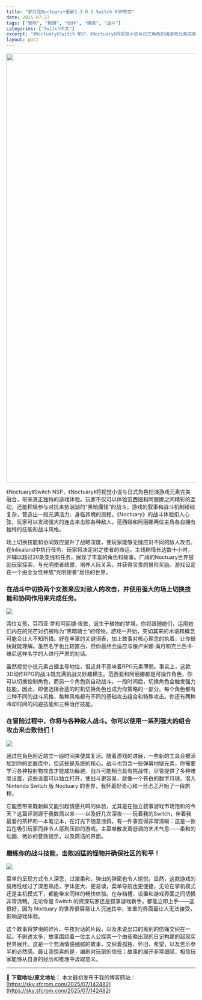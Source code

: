 ```yaml
---
title: "梦灯花Noctuary+更新1.3.0.5 Switch NSP中文"
date: 2025-07-27
tags: ["冒险", "剧情", "动作", "情感", "战斗"]
categories: ["Switch中文"]
excerpt: "《Noctuary》Switch NSP，《Noctuary》将视觉小说与日式角色扮演游戏元素完美融合，带来真正独特的游戏体验。玩家不仅可以体验范西娅和阿丽娜之间精彩的互动，还能积极参与对抗来势汹汹的“黑暗魔怪”的战斗。游戏的叙事和战斗机制错综复杂，营造出一段充满活力、身临其境的旅程。《Noctua&hellip;"
layout: post
---
```


<img class="aligncenter size-full wp-image-142483" src="https://sky.sfcrom.com/wp-content/uploads/2025/07/2025072709054032.webp" alt="" width="700" height="1142" />

<span dir="auto">《Noctuary》Switch NSP，《Noctuary》将视觉小说与日式角色扮演游戏元素完美融合，带来真正独特的游戏体验。玩家不仅可以体验范西娅和阿丽娜之间精彩的互动，还能积极参与对抗来势汹汹的“黑暗魔怪”的战斗。游戏的叙事和战斗机制错综复杂，营造出一段充满活力、身临其境的旅程。《Noctuary》的战斗体验扣人心弦，玩家可以发动强大的连击来击败各种敌人。范西娅和阿丽娜两位主角各自拥有独特的技能和战斗风格。</span>

<span dir="auto">场上切换技能和协同效应提升了战略深度，使玩家能够无缝应对不同的敌人攻击。在Inlixaland中执行任务，玩家将决定树之使者的命运。主线剧情长达数十小时，并辅以超过20条支线和任务，展现了丰富的角色和故事。广阔的Noctuary世界鼓励玩家探索，与光明使者结盟，培养人际关系，并获得宝贵的冒险奖励。游戏设定在一个由全女性种族“光明使者”居住的世界。</span>
<h3><span dir="auto">在战斗中切换两个女孩来应对敌人的攻击，并使用强大的场上切换技能和协同作用来完成任务。</span></h3>
<img src="https://img-eshop.cdn.nintendo.net/i/4a095cb2b27bd442189a79ae04664147ebd29cb6ecc15c3c60d1d048c9f148f7.jpg?w=1000" />

<span dir="auto">两位女孩，芬西亚·梦和阿丽娜·夜歌，诞生于植物的梦境，你将跟随她们，运用她们内在的光芒对抗被称为“黑暗骑士”的怪物。游戏一开始，突如其来的术语和概念可能会让人不知所措。好在丰富的关键词表，加上故事对核心理念的执着，让你很快就能理解。虽然名字也比较直白，但你最终会适应与像卢米娜·满月和克兰西卡·维尼这样名字的人进行严肃的对话。</span>

<span dir="auto">虽然视觉小说元素占据主导地位，但这并不意味着RPG元素薄弱。事实上，这款3D动作RPG的战斗既充满挑战又妙趣横生。范西亚和阿丽娜都是可操作角色，你可以切换控制角色，而另一个角色则自动战斗。一段时间后，切换角色会触发强力技能，因此，即使选择合适的时机切换角色也成为你策略的一部分。每个角色都有三种不同的战斗风格，每种风格都有不同的基础攻击组合和特殊攻击。你还有两种冷却时间的闪避技能和三种治疗技能。</span>
<h3><span dir="auto">在冒险过程中，你将与各种敌人战斗。你可以使用一系列强大的组合攻击来击败他们！</span></h3>
<img src="https://img-eshop.cdn.nintendo.net/i/b111eb39b016ffb585a77ac7c5ea2b0de005d17f4af521a7b280d45076ae2eb0.jpg?w=1000" />

<span dir="auto">通过在角色附近站立一段时间来使其复活。随着游戏的进展，一些新的工具会被添加到你的武器库中，但这些是系统的核心。战斗也包含一些弹幕地狱元素，你需要学习各种投射物攻击才能成功躲避。战斗可能相当具有挑战性，尽管提供了多种难度设置，这些设置可以独立打开，使战斗更容易，就像一个苍白的数字月球。潜入 Nintendo Switch 版 Noctuary 的世界，我怀着好奇心和一丝忐忑开始了一段旅程。</span>

<span dir="auto">它能否带来既新鲜又能引起情感共鸣的体验，尤其是在独立叙事游戏市场饱和的今天？这篇评测源于我数周以来——以及好几次深夜——玩着我的Switch，伴着我最爱的茶杯和一本笔记本，在灯光下随意涂鸦，有一件事变得非常清晰：这是一款旨在吸引玩家而非令人感到压抑的游戏。主菜单散发着低调的艺术气息——柔和的动画、微妙的音效提示，以及简洁的界面。</span>
<h3><span dir="auto">磨练你的战斗技能，击败凶猛的怪物并确保社区的和平！</span></h3>
<img src="https://img-eshop.cdn.nintendo.net/i/dcd6e3fac0114eaccec486ee310da54dbbb4757011922009c3afb825b9cf6856.jpg?w=1000" />

<span dir="auto">菜单的呈现方式令人深思，过渡柔和，弹出的弹窗也令人愉悦。显然，这款游戏的易用性经过了深思熟虑，字体更大、更易读，菜单导航也更便捷，无论在掌机模式还是主机模式下，都能带来同样的畅快体验。在存档槽、设置和游戏界面之间切换非常流畅。无论你是 Switch 的资深玩家还是叙事游戏新手，都能立即上手——这很好，因为 Noctuary 的世界很容易让人沉迷其中，笨重的界面最让人无法接受，影响游戏体验。</span>

<span dir="auto">这个故事将梦境的碎片、午夜对话的片段，以及未说出口的离别的伤痛交织在一起。不剧透太多，故事围绕着一位主人公探索一个由夜晚出现的日记构建的超现实世界展开。这是一个充满情感细腻的故事，交织着孤独、怀旧、希望，以及苦乐参半的必然感。最让我惊喜的是，编剧对玩家的信任；故事的展开非常细腻，相信玩家能够从自身的经历和推理中汲取意义。</span>

---
📖 **下载地址/原文地址：** 本文最初发布于我的博客网站：[https://sky.sfcrom.com/2025/07/142482](https://sky.sfcrom.com/2025/07/142482)
